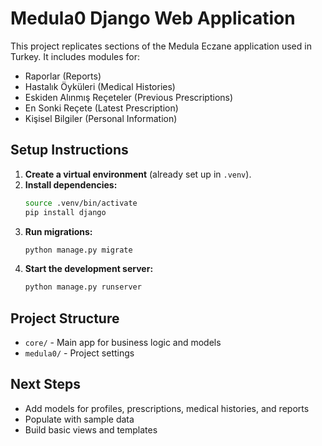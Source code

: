 # Medula0 Django Web Application

This project replicates sections of the Medula Eczane application used in Turkey. It includes modules for:
- Raporlar (Reports)
- Hastalık Öyküleri (Medical Histories)
- Eskiden Alınmış Reçeteler (Previous Prescriptions)
- En Sonki Reçete (Latest Prescription)
- Kişisel Bilgiler (Personal Information)

## Setup Instructions

1. **Create a virtual environment** (already set up in `.venv`).
2. **Install dependencies:**
   ```zsh
   source .venv/bin/activate
   pip install django
   ```
3. **Run migrations:**
   ```zsh
   python manage.py migrate
   ```
4. **Start the development server:**
   ```zsh
   python manage.py runserver
   ```

## Project Structure
- `core/` - Main app for business logic and models
- `medula0/` - Project settings

## Next Steps
- Add models for profiles, prescriptions, medical histories, and reports
- Populate with sample data
- Build basic views and templates
